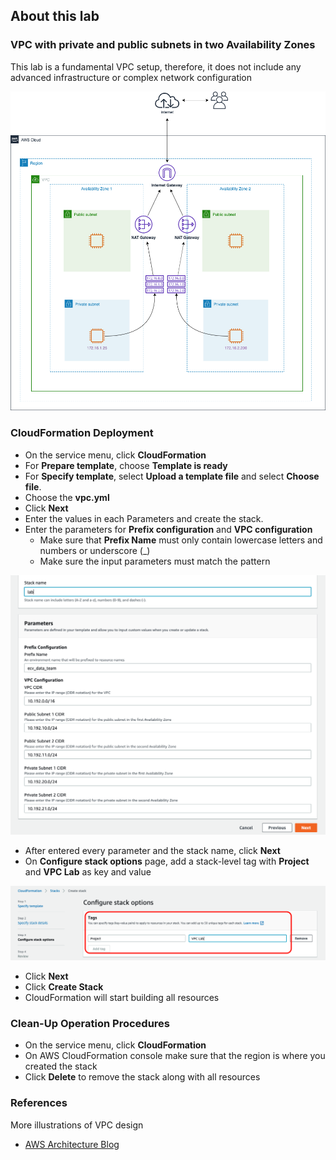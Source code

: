 ## About this lab

### VPC with private and public subnets in two Availability Zones

This lab is a fundamental VPC setup, therefore, it does not include any advanced infrastructure or complex network configuration

![Diagram-vpc_lab.png](./cloudformation/vpc_lab_101/img/Diagram-vpc_lab.png)

### CloudFormation Deployment
* On the service menu, click **CloudFormation**
* For **Prepare template**, choose **Template is ready**
* For **Specify template**, select **Upload a template file** and select **Choose file**.
* Choose the **vpc.yml**
* Click **Next**
* Enter the values in each Parameters and create the stack.
* Enter the parameters for **Prefix configuration** and **VPC configuration**
    * Make sure that **Prefix Name** must only contain lowercase letters and numbers or underscore (_)
    * Make sure the input parameters must match the pattern

![cf.png](./cloudformation/vpc_lab_101/img/cf.png)

* After entered every parameter and the stack name, click **Next**
* On **Configure stack options** page, add a stack-level tag with **Project** and **VPC Lab** as key and value

![tag.png](./cloudformation/vpc_lab_101/img/tag.png)

* Click **Next**
* Click **Create Stack**
* CloudFormation will start building all resources 


### Clean-Up Operation Procedures

* On the service menu, click **CloudFormation**
* On AWS CloudFormation console make sure that the region is where you created the stack
* Click **Delete** to remove the stack along with all resources

### References
More illustrations of VPC design 
* [AWS Architecture Blog](https://aws.amazon.com/tw/blogs/architecture/one-to-many-evolving-vpc-design/)